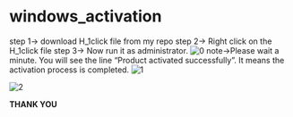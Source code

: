 # windows_activation
step 1-> download H_1click file from my repo
step 2-> Right click on the H_1click file
step 3-> Now run it as administrator. 
![0](https://github.com/upadrastaharshavardhan/windows_activation/assets/62492737/7345151e-4a3e-40f7-82b6-96ba05567069)
note->Please wait a minute. You will see the line “Product activated successfully”. It means the activation process is completed.
![1](https://github.com/upadrastaharshavardhan/windows_activation/assets/62492737/c86fcdfe-173e-4fe0-b35c-cb5ac5746687)

![2](https://github.com/upadrastaharshavardhan/windows_activation/assets/62492737/f8f46dd1-c3a5-443f-945d-9d30d93a38ec)

__THANK YOU__

